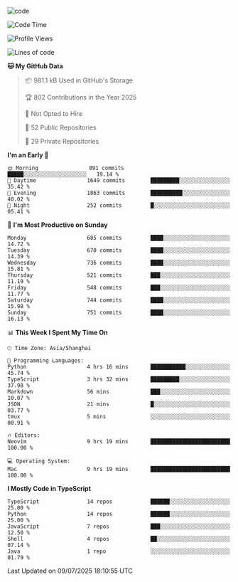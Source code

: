 
<!--
**liuyaanng/liuyaanng** is a ✨ _special_ ✨ repository because its `README.md` (this file) appears on your GitHub profile.

Here are some ideas to get you started:

- 🔭 I’m currently working on ...
- 🌱 I’m currently learning ...
- 👯 I’m looking to collaborate on ...
- 🤔 I’m looking for help with ...
- 💬 Ask me about ...
- 📫 How to reach me: ...
- 😄 Pronouns: ...
- ⚡ Fun fact: ...
-->


![code](https://cdn.jsdelivr.net/gh/liuyaanng/liuyaanng@1.0/code.gif) 

<!--START_SECTION:waka-->
![Code Time](http://img.shields.io/badge/Code%20Time-1%2C625%20hrs%2017%20mins-blue)

![Profile Views](http://img.shields.io/badge/Profile%20Views-0-blue)

![Lines of code](https://img.shields.io/badge/From%20Hello%20World%20I%27ve%20Written-25.8%20million%20lines%20of%20code-blue)

**🐱 My GitHub Data** 

> 📦 981.1 kB Used in GitHub's Storage 
 > 
> 🏆 802 Contributions in the Year 2025
 > 
> 🚫 Not Opted to Hire
 > 
> 📜 52 Public Repositories 
 > 
> 🔑 29 Private Repositories 
 > 
**I'm an Early 🐤** 

```text
🌞 Morning                891 commits         █████░░░░░░░░░░░░░░░░░░░░   19.14 % 
🌆 Daytime                1649 commits        █████████░░░░░░░░░░░░░░░░   35.42 % 
🌃 Evening                1863 commits        ██████████░░░░░░░░░░░░░░░   40.02 % 
🌙 Night                  252 commits         █░░░░░░░░░░░░░░░░░░░░░░░░   05.41 % 
```
📅 **I'm Most Productive on Sunday** 

```text
Monday                   685 commits         ████░░░░░░░░░░░░░░░░░░░░░   14.72 % 
Tuesday                  670 commits         ████░░░░░░░░░░░░░░░░░░░░░   14.39 % 
Wednesday                736 commits         ████░░░░░░░░░░░░░░░░░░░░░   15.81 % 
Thursday                 521 commits         ███░░░░░░░░░░░░░░░░░░░░░░   11.19 % 
Friday                   548 commits         ███░░░░░░░░░░░░░░░░░░░░░░   11.77 % 
Saturday                 744 commits         ████░░░░░░░░░░░░░░░░░░░░░   15.98 % 
Sunday                   751 commits         ████░░░░░░░░░░░░░░░░░░░░░   16.13 % 
```


📊 **This Week I Spent My Time On** 

```text
🕑︎ Time Zone: Asia/Shanghai

💬 Programming Languages: 
Python                   4 hrs 16 mins       ███████████░░░░░░░░░░░░░░   45.74 % 
TypeScript               3 hrs 32 mins       █████████░░░░░░░░░░░░░░░░   37.98 % 
Markdown                 56 mins             ███░░░░░░░░░░░░░░░░░░░░░░   10.07 % 
JSON                     21 mins             █░░░░░░░░░░░░░░░░░░░░░░░░   03.77 % 
tmux                     5 mins              ░░░░░░░░░░░░░░░░░░░░░░░░░   00.91 % 

🔥 Editors: 
Neovim                   9 hrs 19 mins       █████████████████████████   100.00 % 

💻 Operating System: 
Mac                      9 hrs 19 mins       █████████████████████████   100.00 % 
```

**I Mostly Code in TypeScript** 

```text
TypeScript               14 repos            ██████░░░░░░░░░░░░░░░░░░░   25.00 % 
Python                   14 repos            ██████░░░░░░░░░░░░░░░░░░░   25.00 % 
JavaScript               7 repos             ███░░░░░░░░░░░░░░░░░░░░░░   12.50 % 
Shell                    4 repos             ██░░░░░░░░░░░░░░░░░░░░░░░   07.14 % 
Java                     1 repo              ░░░░░░░░░░░░░░░░░░░░░░░░░   01.79 % 
```




 Last Updated on 09/07/2025 18:10:55 UTC
<!--END_SECTION:waka-->
